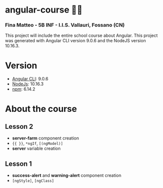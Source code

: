 # angular-course :man_technologist:

### Fina Matteo - 5B INF - I.I.S. Vallauri, Fossano (CN)

This project will include the entire school course about Angular.
This project was generated with Angular CLI version 9.0.6 and the NodeJS version 10.16.3.

# Version

- [Angular CLI](https://angular.io): 9.0.6
- [NodeJs](https://nodejs.org): 10.16.3
- [npm](https://www.npmjs.com/): 6.14.2


# About the course

## Lesson 2

* **server-farm** component creation
* `{{ }}`, `*ngIf`, `[(ngModel)]`
* **server** variable creation

## Lesson 1

* **success-alert** and **warning-alert** component creation 
* `[ngStyle]`, `[ngClass]`
